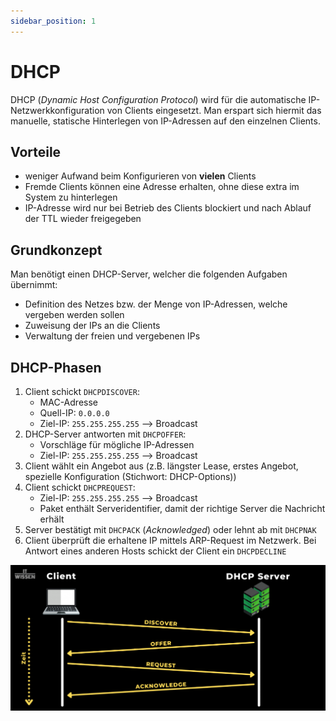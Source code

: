 ```yaml
---
sidebar_position: 1
---
```


# DHCP

DHCP (_Dynamic Host Configuration Protocol_) wird für die automatische IP-Netzwerkkonfiguration von Clients eingesetzt. Man erspart sich hiermit das manuelle, statische Hinterlegen von IP-Adressen auf den einzelnen Clients.

## Vorteile

- weniger Aufwand beim Konfigurieren von **vielen** Clients
- Fremde Clients können eine Adresse erhalten, ohne diese extra im System zu hinterlegen
- IP-Adresse wird nur bei Betrieb des Clients blockiert und nach Ablauf der TTL wieder freigegeben

## Grundkonzept

Man benötigt einen DHCP-Server, welcher die folgenden Aufgaben übernimmt:

- Definition des Netzes bzw. der Menge von IP-Adressen, welche vergeben werden sollen
- Zuweisung der IPs an die Clients
- Verwaltung der freien und vergebenen IPs

## DHCP-Phasen

1. Client schickt `DHCPDISCOVER`:
   - MAC-Adresse
   - Quell-IP: `0.0.0.0`
   - Ziel-IP: `255.255.255.255` --> Broadcast
2. DHCP-Server antworten mit `DHCPOFFER`:
   - Vorschläge für mögliche IP-Adressen
   - Ziel-IP: `255.255.255.255` --> Broadcast
3. Client wählt ein Angebot aus (z.B. längster Lease, erstes Angebot, spezielle Konfiguration (Stichwort: DHCP-Options))
4. Client schickt `DHCPREQUEST`:
   - Ziel-IP: `255.255.255.255` --> Broadcast
   - Paket enthält Serveridentifier, damit der richtige Server die Nachricht erhält
5. Server bestätigt mit `DHCPACK` (_Acknowledged_) oder lehnt ab mit `DHCPNAK`
6. Client überprüft die erhaltene IP mittels ARP-Request im Netzwerk. Bei Antwort eines anderen Hosts schickt der Client ein `DHCPDECLINE`

![DHCP-Phasen](./1.4.1._DHCP_img.png)
